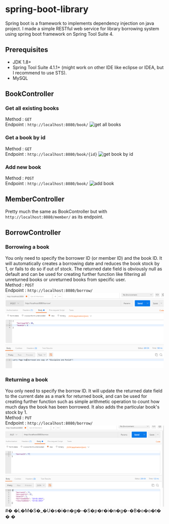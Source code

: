 # spring-boot-library
Spring boot is a framework to implements dependency injection on java project. I made a simple RESTful web service for library borrowing system using spring boot framework on Spring Tool Suite 4.

## Prerequisites
* JDK 1.8+
* Spring Tool Suite 4.1.1+ (might work on other IDE like eclipse or IDEA, but I recommend to use STS).
* MySQL


## BookController
### Get all existing books
Method : `GET`  
Endpoint : `http://localhost:8080/book/`
![get all books](![01](https://user-images.githubusercontent.com/98227153/216468937-36fbf9ab-ab78-4ad4-b853-d72d9b4eeba9.png))

### Get a book by id
Method : `GET`  
Endpoint : `http://localhost:8080/book/{id}`
![get book by id](![02](https://user-images.githubusercontent.com/98227153/216469187-b9286e69-58e8-4074-a2ac-9543f2211d42.png))


### Add new book
Method : `POST`  
Endpoint : `http://localhost:8080/book/`
![add book](![03](https://user-images.githubusercontent.com/98227153/216469432-f56c37da-0310-44ab-8fb9-90b7a2496e5e.png))

## MemberController
Pretty much the same as BookController but with `http://localhost:8080/member/` as its endpoint.

## BorrowController
### Borrowing a book
You only need to specify the borrower ID (or member ID) and the book ID. It will automatically creates a borrowing date and reduces the book stock by 1, or fails to do so if out of stock. The returned date field is obviously null as default and can be used for creating further function like filtering all unreturned books or unreturned books from specific user.  
Method : `POST`  
Endpoint : `http://localhost:8080/borrow/`
![borrowing book](https://raw.githubusercontent.com/kucinghitam13/spring-boot-library/master/img/c.PNG)

### Returning a book
You only need to specify the borrow ID. It will update the returned date field to the current date as a mark for returned book, and can be used for creating further function such as simple arithmetic operation to count how much days the book has been borrowed. It also adds the particular book's stock by 1.  
Method : `PUT`  
Endpoint : `http://localhost:8080/borrow/`
![returning book](https://raw.githubusercontent.com/kucinghitam13/spring-boot-library/master/img/d.PNG)
#� �L�M�S�_�U�s�i�n�g�-�S�p�r�i�n�g�-�B�o�o�t�
�
�
